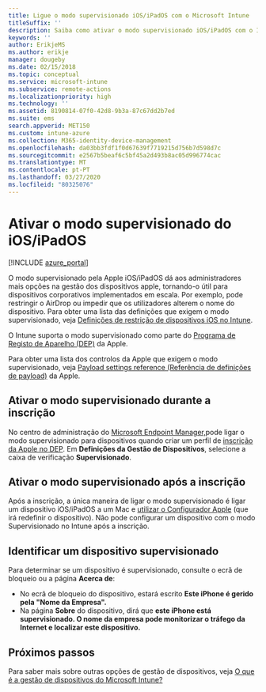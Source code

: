 ```yaml
---
title: Ligue o modo supervisionado iOS/iPadOS com o Microsoft Intune
titleSuffix: ''
description: Saiba como ativar o modo supervisionado iOS/iPadOS com o Intune.
keywords: ''
author: ErikjeMS
ms.author: erikje
manager: dougeby
ms.date: 02/15/2018
ms.topic: conceptual
ms.service: microsoft-intune
ms.subservice: remote-actions
ms.localizationpriority: high
ms.technology: ''
ms.assetid: 8190814-07f0-42d8-9b3a-87c67dd2b7ed
ms.suite: ems
search.appverid: MET150
ms.custom: intune-azure
ms.collection: M365-identity-device-management
ms.openlocfilehash: da03bb3fdf1f0d67639f7719215d756b7d598d7c
ms.sourcegitcommit: e2567b5beaf6c5bf45a2d493b8ac05d996774cac
ms.translationtype: MT
ms.contentlocale: pt-PT
ms.lasthandoff: 03/27/2020
ms.locfileid: "80325076"
---
```

# <a name="turn-on-iosipados-supervised-mode"></a>Ativar o modo supervisionado do iOS/iPadOS


[!INCLUDE [azure_portal](../includes/azure_portal.md)]

O modo supervisionado pela Apple iOS/iPadOS dá aos administradores mais opções na gestão dos dispositivos apple, tornando-o útil para dispositivos corporativos implementados em escala. Por exemplo, pode restringir o AirDrop ou impedir que os utilizadores alterem o nome do dispositivo. Para obter uma lista das definições que exigem o modo supervisionado, veja [Definições de restrição de dispositivos iOS no Intune](../configuration/device-restrictions-ios.md).

O Intune suporta o modo supervisionado como parte do [Programa de Registo de Aparelho (DEP)](../enrollment/device-enrollment-program-enroll-ios.md) da Apple.

Para obter uma lista dos controlos da Apple que exigem o modo supervisionado, veja [Payload settings reference (Referência de definições de payload)](http://help.apple.com/configurator/mac/2.4/#/cad5370d089) da Apple.

## <a name="turn-on-supervised-mode-during-enrollment"></a>Ativar o modo supervisionado durante a inscrição

No centro de administração do [Microsoft Endpoint Manager,](https://go.microsoft.com/fwlink/?linkid=2109431)pode ligar o modo supervisionado para dispositivos quando criar um perfil de [inscrição da Apple no DEP](../enrollment/device-enrollment-program-enroll-ios.md#create-an-apple-enrollment-profile). Em **Definições da Gestão de Dispositivos**, selecione a caixa de verificação **Supervisionado**.

## <a name="turn-on-supervised-mode-after-enrollment"></a>Ativar o modo supervisionado após a inscrição

Após a inscrição, a única maneira de ligar o modo supervisionado é ligar um dispositivo iOS/iPadOS a um Mac e [utilizar o Configurador Apple](../enrollment/apple-configurator-enroll-ios.md) (que irá redefinir o dispositivo). Não pode configurar um dispositivo com o modo Supervisionado no Intune após a inscrição.

## <a name="identify-a-supervised-device"></a>Identificar um dispositivo supervisionado

Para determinar se um dispositivo é supervisionado, consulte o ecrã de bloqueio ou a página **Acerca de**:
- No ecrã de bloqueio do dispositivo, estará escrito **Este iPhone é gerido pela "Nome da Empresa".**
- Na página **Sobre** do dispositivo, dirá que **este iPhone está supervisionado. O nome da empresa pode monitorizar o tráfego da Internet e localizar este dispositivo.**

## <a name="next-steps"></a>Próximos passos

Para saber mais sobre outras opções de gestão de dispositivos, veja [O que é a gestão de dispositivos do Microsoft Intune?](device-management.md)
